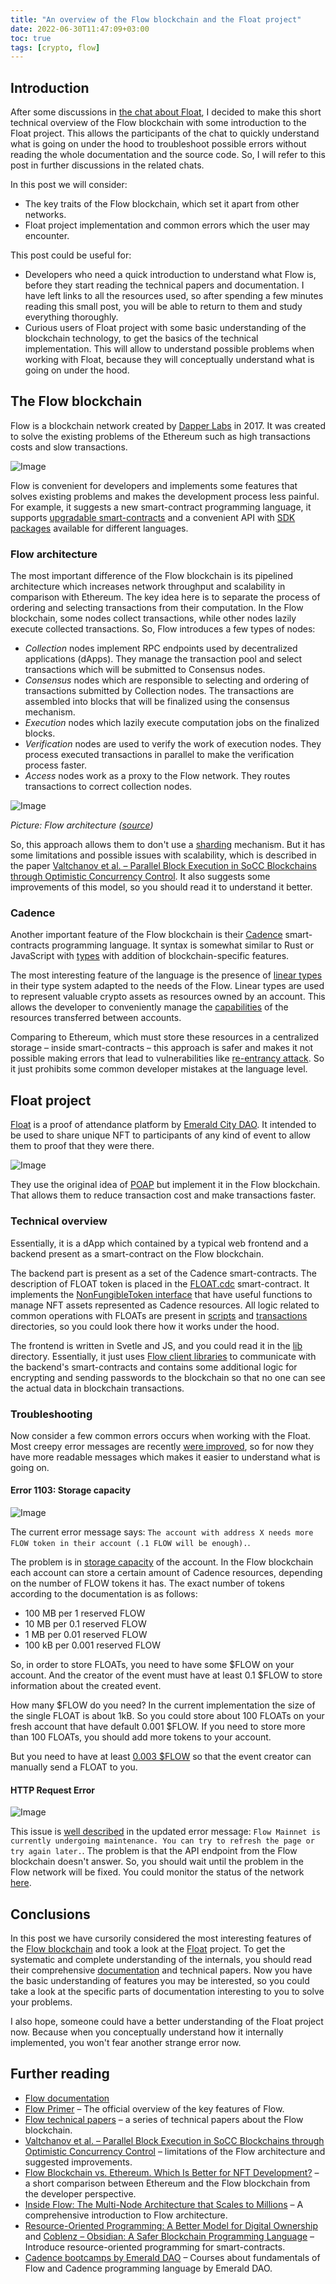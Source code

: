 ```yaml
---
title: "An overview of the Flow blockchain and the Float project"
date: 2022-06-30T11:47:09+03:00
toc: true
tags: [crypto, flow]
---
```


## Introduction
After some discussions in [the chat about Float](http://t.me/floats_discussion), I decided to make this short technical overview of the Flow blockchain with some introduction to the Float project. This allows the participants of the chat to quickly understand what is going on under the hood to troubleshoot possible errors without reading the whole documentation and the source code. So, I will refer to this post in further discussions in the related chats.

In this post we will consider:
* The key traits of the Flow blockchain, which set it apart from other networks.
* Float project implementation and common errors which the user may encounter.

This post could be useful for:
* Developers who need a quick introduction to understand what Flow is, before they start reading the technical papers and documentation. I have left links to all the resources used, so after spending a few minutes reading this small post, you will be able to return to them and study everything thoroughly.
* Curious users of Float project with some basic understanding of the blockchain technology, to get the basics of the technical implementation. This will allow to understand possible problems when working with Float, because they will conceptually understand what is going on under the hood.

## The Flow blockchain
Flow is a blockchain network created by [Dapper Labs](https://www.dapperlabs.com/) in 2017. It was created to solve the existing problems of the Ethereum such as high transactions costs and slow transactions.

![Image](/posts/flow-and-float-overview/flow-icon.png)

Flow is convenient for developers and implements some features that solves existing problems and makes the development process less painful. For example, it suggests a new smart-contract programming language, it supports [upgradable smart-contracts](https://docs.onflow.org/cadence/language/contract-updatability/) and a convenient API with [SDK packages](https://docs.onflow.org/sdks/) available for different languages.

### Flow architecture
The most important difference of the Flow blockchain is its pipelined architecture which increases network throughput and scalability in comparison with Ethereum.
The key idea here is to separate the process of ordering and selecting transactions from their computation. In the Flow blockchain, some nodes collect transactions, while other nodes lazily execute collected transactions.
So, Flow introduces a few types of nodes:
* *Collection* nodes implement RPC endpoints used by decentralized applications (dApps). They manage the transaction pool and select transactions which will be submitted to Consensus nodes.
* *Consensus* nodes which are responsible to selecting and ordering of transactions submitted by Collection nodes. The transactions are assembled into blocks that will be finalized using the consensus mechanism.
* *Execution* nodes which lazily execute computation jobs on the finalized blocks.
* *Verification* nodes are used to verify the work of execution nodes. They process executed transactions in parallel to make the verification process faster.
* *Access* nodes work as a proxy to the Flow network. They routes transactions to correct collection nodes.

![Image](/posts/flow-and-float-overview/flow-architecture.gif)

*Picture: Flow architecture ([source](https://www.onflow.org))*

So, this approach allows them to don't use a [sharding](https://101blockchains.com/blockchain-sharding/) mechanism. But it has some limitations and possible issues with scalability, which is described in the paper [Valtchanov et al. – Parallel Block Execution in SoCC Blockchains through Optimistic Concurrency Control](https://www.cs.montana.edu/mwittie/publications/Valtchanov21Parallel.pdf). It also suggests some improvements of this model, so you should read it to understand it better.

### Cadence
Another important feature of the Flow blockchain is their [Cadence](https://github.com/onflow/cadence) smart-contracts programming language.
It syntax is somewhat similar to Rust or JavaScript with [types](https://docs.onflow.org/cadence/language/type-hierarchy/) with addition of blockchain-specific features.

The most interesting feature of the language is the presence of [linear types](https://wiki.c2.com/?LinearTypes) in their type system adapted to the needs of the Flow. Linear types are used to represent valuable crypto assets as resources owned by an account.
This allows the developer to conveniently manage the [capabilities](https://docs.onflow.org/cadence/language/capability-based-access-control/) of the resources transferred between accounts.

Comparing to Ethereum, which must store these resources in a centralized storage – inside smart-contracts – this approach is safer and makes it not possible making errors that lead to vulnerabilities like [re-entrancy attack](https://hackernoon.com/hack-solidity-reentrancy-attack). So it just prohibits some common developer mistakes at the language level.

## Float project
[Float](https://floats.city/) is a proof of attendance platform by [Emerald City DAO](https://www.ecdao.org/). It intended to be used to share unique NFT to participants of any kind of event to allow them to proof that they were there.

![Image](/posts/flow-and-float-overview/float-icon.png)

They use the original idea of [POAP](https://poap.xyz/) but implement it in the Flow blockchain. That allows them to reduce transaction cost and make transactions faster.

### Technical overview
Essentially, it is a dApp which contained by a typical web frontend and a backend present as a smart-contract on the Flow blockchain.

The backend part is present as a set of the Cadence smart-contracts.
The description of FLOAT token is placed in the [FLOAT.cdc](https://github.com/muttoni/float/blob/5421ba35b6/src/cadence/float/FLOAT.cdc) smart-contract. It implements the [NonFungibleToken interface](https://github.com/muttoni/float/blob/5421ba35b6/src/cadence/core-contracts/NonFungibleToken.cdc) that have useful functions to manage NFT assets represented as Cadence resources. All logic related to common operations with FLOATs are present in [scripts](https://github.com/muttoni/float/tree/5421ba35b686f90df5c978a75fb5f86e9e7b7832/src/cadence/float/scripts) and [transactions](https://github.com/muttoni/float/tree/5421ba35b686f90df5c978a75fb5f86e9e7b7832/src/cadence/float/transactions) directories, so you could look there how it works under the hood.

The frontend is written in Svetle and JS, and you could read it in the [lib](https://github.com/muttoni/float/tree/5421ba35b686f90df5c978a75fb5f86e9e7b7832/src/lib) directory. Essentially, it just uses [Flow client libraries](https://docs.onflow.org/fcl/) to communicate with the backend's smart-contracts and contains some additional logic for encrypting and sending passwords to the blockchain so that no one can see the actual data in blockchain transactions.

### Troubleshooting
Now consider a few common errors occurs when working with the Float.
Most creepy error messages are recently [were improved](https://github.com/muttoni/float/commit/5421ba35b686f90df5c978a75fb5f86e9e7b7832), so for now they have more readable messages which makes it easier to understand what is going on.

#### Error 1103: Storage capacity

![Image](/posts/flow-and-float-overview/error-1103.png)

The current error message says: `The account with address X needs more FLOW token in their account (.1 FLOW will be enough).`.

The problem is in [storage capacity](https://docs.onflow.org/concepts/storage/) of the account.
In the Flow blockchain each account can store a certain amount of Cadence resources, depending on the number of FLOW tokens it has.
The exact number of tokens according to the documentation is as follows:
* 100 MB per 1 reserved FLOW
* 10 MB per 0.1 reserved FLOW
* 1 MB per 0.01 reserved FLOW
* 100 kB per 0.001 reserved FLOW

So, in order to store FLOATs, you need to have some $FLOW on your account. And the creator of the event must have at least 0.1 $FLOW to store information about the created event.

How many $FLOW do you need? In the current implementation the size of the single FLOAT is about 1kB. So you could store about 100 FLOATs on your fresh account that have default 0.001 $FLOW. If you need to store more than 100 FLOATs, you should add more tokens to your account.

But you need to have at least [0.003 $FLOW](https://github.com/muttoni/float/blob/9318ef8da68f8acd318c04893b9754816fccf15c/src/cadence/float/transactions/award_manually_many.cdc#L47) so that the event creator can manually send a FLOAT to you.

#### HTTP Request Error

![Image](/posts/flow-and-float-overview/error-http.png)

This issue is [well described](https://github.com/muttoni/float/blob/5421ba35b686f90df5c978a75fb5f86e9e7b7832/src/lib/flow/utils.js#L56) in the updated error message: `Flow Mainnet is currently undergoing maintenance. You can try to refresh the page or try again later.`.
The problem is that the API endpoint from the Flow blockchain doesn't answer. So, you should wait until the problem in the Flow network will be fixed. You could monitor the status of the network [here](https://docs.onflow.org/status/).

## Conclusions
In this post we have cursorily considered the most interesting features of the [Flow blockchain](https://www.onflow.org/) and took a look at the [Float](https://floats.city) project. To get the systematic and complete understanding of the internals, you should read their comprehensive [documentation](https://docs.onflow.org/) and technical papers. Now you have the basic understanding of features you may be interested, so you could take a look at the specific parts of documentation interesting to you to solve your problems.

I also hope, someone could have a better understanding of the Float project now. Because when you conceptually understand how it internally implemented, you won't fear another strange error now.

## Further reading
* [Flow documentation](https://docs.onflow.org/)
* [Flow Primer](https://www.onflow.org/primer) – The official overview of the key features of Flow.
* [Flow technical papers](https://www.onflow.org/technical-paper) – a series of technical papers about the Flow blockchain.
* [Valtchanov et al. – Parallel Block Execution in SoCC Blockchains through Optimistic Concurrency Control](https://www.cs.montana.edu/mwittie/publications/Valtchanov21Parallel.pdf) – limitations of the Flow architecture and suggested improvements.
* [Flow Blockchain vs. Ethereum. Which Is Better for NFT Development?](https://101blockchains.com/flow-blockchain-vs-ethereum/) – a short comparison between Ethereum and the Flow blockchain from the developer perspective.
* [Inside Flow: The Multi-Node Architecture that Scales to Millions](https://www.onflow.org/post/flow-blockchain-multi-node-architecture-advantages) – A comprehensive introduction to Flow architecture.
* [Resource-Oriented Programming: A Better Model for Digital Ownership](https://medium.com/dapperlabs/resource-oriented-programming-bee4d69c8f8e) and [Coblenz – Obsidian: A Safer Blockchain Programming Language](https://src.acm.org/binaries/content/assets/src/2018/michael-coblenz.pdf) – Introduce resource-oriented programming for smart-contracts.
* [Cadence bootcamps by Emerald DAO](https://academy.ecdao.org/) – Courses about fundamentals of Flow and Cadence programming language by Emerald DAO.
